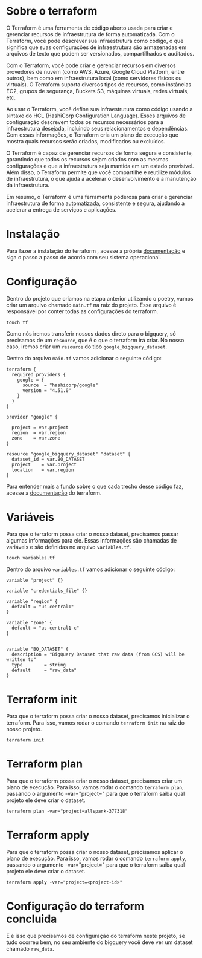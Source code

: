 # Sobre o terraform

O Terraform é uma ferramenta de código aberto usada para criar e gerenciar recursos de infraestrutura de forma automatizada. Com o Terraform, você pode descrever sua infraestrutura como código, o que significa que suas configurações de infraestrutura são armazenadas em arquivos de texto que podem ser versionados, compartilhados e auditados.

Com o Terraform, você pode criar e gerenciar recursos em diversos provedores de nuvem (como AWS, Azure, Google Cloud Platform, entre outros), bem como em infraestrutura local (como servidores físicos ou virtuais). O Terraform suporta diversos tipos de recursos, como instâncias EC2, grupos de segurança, Buckets S3, máquinas virtuais, redes virtuais, etc.

Ao usar o Terraform, você define sua infraestrutura como código usando a sintaxe do HCL (HashiCorp Configuration Language). Esses arquivos de configuração descrevem todos os recursos necessários para a infraestrutura desejada, incluindo seus relacionamentos e dependências. Com essas informações, o Terraform cria um plano de execução que mostra quais recursos serão criados, modificados ou excluídos.

O Terraform é capaz de gerenciar recursos de forma segura e consistente, garantindo que todos os recursos sejam criados com as mesmas configurações e que a infraestrutura seja mantida em um estado previsível. Além disso, o Terraform permite que você compartilhe e reutilize módulos de infraestrutura, o que ajuda a acelerar o desenvolvimento e a manutenção da infraestrutura.

Em resumo, o Terraform é uma ferramenta poderosa para criar e gerenciar infraestrutura de forma automatizada, consistente e segura, ajudando a acelerar a entrega de serviços e aplicações.

# Instalação

Para fazer a instalação do terraform , acesse a própria [documentação](https://developer.hashicorp.com/terraform/downloads) e siga o passo a passo de acordo com seu sistema operacional.

# Configuração

Dentro do projeto que criamos na etapa anterior utilizando o poetry, vamos criar um arquivo chamado `main.tf` na raiz do projeto. Esse arquivo é responsável por conter todas as configurações do terraform.

`touch tf`

Como nós iremos transferir nossos dados direto para o bigquery, só precisamos de um `resource`, que é o que o terraform irá criar. No nosso caso, iremos criar um `resource` do tipo `google_bigquery_dataset`.

Dentro do arquivo `main.tf` vamos adicionar o seguinte código:

```
terraform {
  required_providers {
    google = {
      source  = "hashicorp/google"
      version = "4.51.0"
    }
  }
}

provider "google" {

  project = var.project
  region  = var.region
  zone    = var.zone
}

resource "google_bigquery_dataset" "dataset" {
  dataset_id = var.BQ_DATASET
  project    = var.project
  location   = var.region
}
```

Para entender mais a fundo sobre o que cada trecho desse código faz, acesse a [documentação](https://developer.hashicorp.com/terraform/tutorials/aws-get-started/aws-build) do terraform.

# Variáveis

Para que o terraform possa criar o nosso dataset, precisamos passar algumas informações para ele. Essas informações são chamadas de variáveis e são definidas no arquivo `variables.tf`.

`touch variables.tf`

Dentro do arquivo `variables.tf` vamos adicionar o seguinte código:

```
variable "project" {}

variable "credentials_file" {}

variable "region" {
  default = "us-central1"
}

variable "zone" {
  default = "us-central1-c"
}


variable "BQ_DATASET" {
  description = "BigQuery Dataset that raw data (from GCS) will be written to"
  type        = string
  default     = "raw_data"
}
```

# Terraform init

Para que o terraform possa criar o nosso dataset, precisamos inicializar o terraform. Para isso, vamos rodar o comando `terraform init` na raiz do nosso projeto.

```
terraform init
```

# Terraform plan

Para que o terraform possa criar o nosso dataset, precisamos criar um plano de execução. Para isso, vamos rodar o comando `terraform plan`, passando o argumento -var="project=<project-id>" para que o terraform saiba qual projeto ele deve criar o dataset.

```
terraform plan -var="project=allspark-377318"
```

# Terraform apply

Para que o terraform possa criar o nosso dataset, precisamos aplicar o plano de execução. Para isso, vamos rodar o comando `terraform apply`, passando o argumento -var="project=<project-id>" para que o terraform saiba qual projeto ele deve criar o dataset.

```
terraform apply -var="project=<project-id>"
```

# Configuração do terraform concluida

E é isso que precisamos de configuração do terraform neste projeto, se tudo ocorreu bem, no seu ambiente do bigquery você deve ver um dataset chamado `raw_data`.
